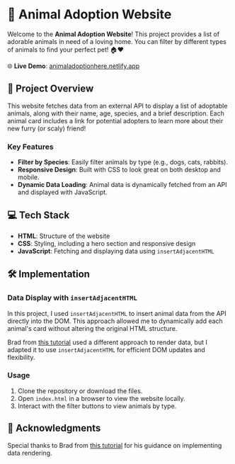 # 🐾 Animal Adoption Website

Welcome to the **Animal Adoption Website**! This project provides a list of adorable animals in need of a loving home. You can filter by different types of animals to find your perfect pet! 🏠❤️

🌐 **Live Demo**: [animaladoptionhere.netlify.app](https://animaladoptionhere.netlify.app)

## 🚀 Project Overview

This website fetches data from an external API to display a list of adoptable animals, along with their name, age, species, and a brief description. Each animal card includes a link for potential adopters to learn more about their new furry (or scaly) friend!

### Key Features

- **Filter by Species**: Easily filter animals by type (e.g., dogs, cats, rabbits).
- **Responsive Design**: Built with CSS to look great on both desktop and mobile.
- **Dynamic Data Loading**: Animal data is dynamically fetched from an API and displayed with JavaScript.

## 💻 Tech Stack

- **HTML**: Structure of the website
- **CSS**: Styling, including a hero section and responsive design
- **JavaScript**: Fetching and displaying data using `insertAdjacentHTML`

## 🛠️ Implementation

### Data Display with `insertAdjacentHTML`

In this project, I used `insertAdjacentHTML` to insert animal data from the API directly into the DOM. This approach allowed me to dynamically add each animal's card without altering the original HTML structure.

Brad from [this tutorial](https://www.youtube.com/watch?v=S2CxPw-crU8&t=1371s) used a different approach to render data, but I adapted it to use `insertAdjacentHTML` for efficient DOM updates and flexibility.

### Usage

1. Clone the repository or download the files.
2. Open `index.html` in a browser to view the website locally.
3. Interact with the filter buttons to view animals by type.

## 🙏 Acknowledgments

Special thanks to Brad from [this tutorial](https://www.youtube.com/watch?v=S2CxPw-crU8&t=1371s) for his guidance on implementing data rendering.


